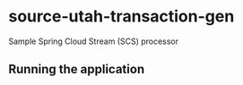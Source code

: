 # source-utah-transaction-gen

Sample Spring Cloud Stream (SCS) processor 

## Running the application

